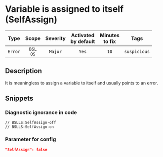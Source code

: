 # Variable is assigned to itself (SelfAssign)

|  Type   |        Scope        | Severity | Activated<br>by default | Minutes<br>to fix |     Tags     |
|:-------:|:-------------------:|:--------:|:-----------------------------:|:-----------------------:|:------------:|
| `Error` | `BSL`<br>`OS` | `Major`  |             `Yes`             |          `10`           | `suspicious` |

<!-- Блоки выше заполняются автоматически, не трогать -->
## Description

It is meaningless to assign a variable to itself and usually points to an error.

## Snippets

<!-- Блоки ниже заполняются автоматически, не трогать -->
### Diagnostic ignorance in code

```bsl
// BSLLS:SelfAssign-off
// BSLLS:SelfAssign-on
```

### Parameter for config

```json
"SelfAssign": false
```
